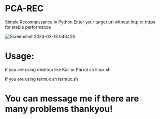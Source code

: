 # PCA-REC
Simple Reconnaissance in Python
Enter your target url without http or https for stable performance

![Screenshot 2024-02-18 040428](https://github.com/CyberMafiaPH/PCA-REC/assets/146146932/a658a35c-a23b-443b-9d3c-bffb342a4e18)

# Usage:

if you are using desktop like Kali or Parrot 
sh linux.sh

if you are using termux
sh termux.sh

# You can message me if there are many problems thankyou!
